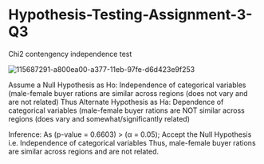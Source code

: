 # Hypothesis-Testing-Assignment-3-Q3
Chi2 contengency independence test

![115687291-a800ea00-a377-11eb-97fe-d6d423e9f253](https://github.com/Rushi2112/Hypothesis-Testing-Assignment-3-Q3/assets/127734887/f7611e89-74e8-4ec5-b531-516cb4ad542e)





Assume a Null Hypothesis as Ho: Independence of categorical variables (male-female buyer rations are similar across regions (does not vary and are not related) Thus Alternate Hypothesis as Ha: Dependence of categorical variables (male-female buyer rations are NOT similar across regions (does vary and somewhat/significantly related)

Inference: As (p-value = 0.6603) > (α = 0.05); Accept the Null Hypothesis i.e. Independence of categorical variables Thus, male-female buyer rations are similar across regions and are not related.
